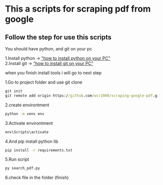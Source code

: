 # This a scripts for scraping pdf from google
## Follow the step for use this scripts
You should have python, and git on your pc

1.Install python -> ["how to install python on your PC"](https://www.youtube.com/watch?v=KdSXLAs_rbY)<br>
2.Install git -> ["how to install git on your PC"](https://www.youtube.com/watch?v=06oCayQf0A0)

when you finish install tools i will go to next step

1.Go to project folder and use git clone
```cmd
git init
git remote add origin https://github.com/wcr2000/scraping-google-pdf.git
```
2.create environtment 
```cmd
python -m venv env
```
3.Activate environtment
```cmd
env\Scripts\activate
```
4.And pip install python lib
```cmd
pip install -r requirements.txt
```
5.Run script
```cmd
py search_pdf.py
```
6.check file in the folder (finish)
